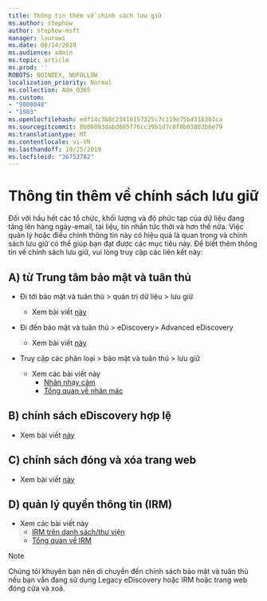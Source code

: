 ```yaml
---
title: Thông tin thêm về chính sách lưu giữ
ms.author: stephow
author: stephow-msft
manager: laurawi
ms.date: 08/14/2019
ms.audience: admin
ms.topic: article
ms.prod: ''
ROBOTS: NOINDEX, NOFOLLOW
localization_priority: Normal
ms.collection: Adm_O365
ms.custom:
- "9000048"
- "1983"
ms.openlocfilehash: edf14c3b8c23416157325c7c319e75bd318303ca
ms.sourcegitcommit: 0b06093dabd685f76cc39b1d7c0f8b03883b6e79
ms.translationtype: MT
ms.contentlocale: vi-VN
ms.lasthandoff: 10/25/2019
ms.locfileid: "36753782"
---
```

# <a name="more-info-about-retention-policies"></a>Thông tin thêm về chính sách lưu giữ

Đối với hầu hết các tổ chức, khối lượng và độ phức tạp của dữ liệu đang tăng lên hàng ngày-email, tài liệu, tin nhắn tức thời và hơn thế nữa. Việc quản lý hoặc điều chỉnh thông tin này có hiệu quả là quan trọng và chính sách lưu giữ có thể giúp bạn đạt được các mục tiêu này. Để biết thêm thông tin về chính sách lưu giữ, vui lòng truy cập các liên kết này:

## <a name="a-from-security-and-compliance-center"></a>A) từ Trung tâm bảo mật và tuân thủ

- Đi tới bảo mật và tuân thủ > quản trị dữ liệu > lưu giữ
  - Xem bài viết [này](https://docs.microsoft.com/office365/securitycompliance/retention-policies)

- Đi đến bảo mật và tuân thủ > eDiscovery> Advanced eDiscovery 
  - Xem bài viết [này](https://docs.microsoft.com/office365/securitycompliance/ediscovery-cases)

- Truy cập các phân loại > bảo mật và tuân thủ > lưu giữ
  - Xem các bài viết này
    - [Nhãn nhạy cảm](https://docs.microsoft.com/office365/securitycompliance/sensitivity-labels)
    - [Tổng quan về nhãn mác](https://docs.microsoft.com/office365/securitycompliance/labels)

## <a name="b-legacy-ediscovery-policies"></a>B) chính sách eDiscovery hợp lệ

- Xem bài viết [này](https://support.office.com/article/Set-up-an-eDiscovery-Center-in-SharePoint-Online-A18F8975-AA7F-43B4-A7D6-001D14744D8E)

## <a name="c-site-closure-and-deletion-policies"></a>C) chính sách đóng và xóa trang web

- Xem bài viết [này](https://support.office.com/article/Use-policies-for-site-closure-and-deletion-A8280D82-27FD-48C5-9ADF-8A5431208BA5)  

## <a name="d-information-rights-management-irm"></a>D) quản lý quyền thông tin (IRM)

- Xem các bài viết này
  - [IRM trên danh sách/thư viện](https://support.office.com/article/apply-information-rights-management-to-a-list-or-library-3bdb5c4e-94fc-4741-b02f-4e7cc3c54aa1)
  - [Tổng quan về IRM](https://support.office.com/article/create-and-apply-information-management-policies-eb501fe9-2ef6-4150-945a-65a6451ee9e9)

> [!Note]
> Chúng tôi khuyên bạn nên di chuyển đến chính sách bảo mật và tuân thủ nếu bạn vẫn đang sử dụng Legacy eDiscovery hoặc IRM hoặc trang web đóng cửa và xoá.
